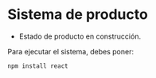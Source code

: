 <h1> Sistema de producto</h1>

- Estado de producto en construcción.
  
Para ejecutar el sistema, debes poner:

 ` npm install react `

